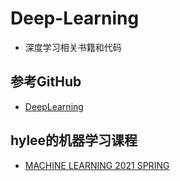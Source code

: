 # Deep-Learning

* 深度学习相关书籍和代码

## 参考GitHub

* [DeepLearning](https://github.com/Mikoto10032/DeepLearning)

## hylee的机器学习课程

* [MACHINE LEARNING 2021 SPRING](https://speech.ee.ntu.edu.tw/~hylee/ml/2021-spring.html)
